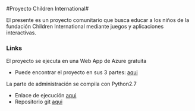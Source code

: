 #Proyecto Children International#

El presente es un proyecto comunitario que busca educar a los niños de la fundación Children International mediante juegos y aplicaciones interactivas.

### Links ###

El proyecto se ejecuta en una Web App de Azure gratuita

* Puede encontrar el proyecto en sus 3 partes: [aqui](http://bc-children.azurewebsites.net/)

La parte de administración se compila con Python2.7

* Enlace de ejecución [aqui](https://web.whatsapp.com/)
* Repositorio git [aqui](https://github.com/whacosta/Children)
